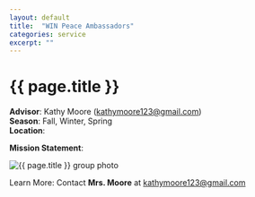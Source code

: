 ```yaml
---
layout: default
title:  "WIN Peace Ambassadors"
categories: service
excerpt: ""
---
```


# {{ page.title }}

**Advisor**: Kathy Moore (<kathymoore123@gmail.com>)
<br/>**Season**: Fall, Winter, Spring
<br/>**Location**: 

**Mission Statement**: 

<img src="{{ site.baseurl }}/images/clubs/{{ page.title }}.jpg" alt="{{ page.title }} group photo"/>

Learn More: Contact **Mrs. Moore** at <kathymoore123@gmail.com>
